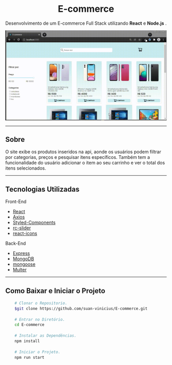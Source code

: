 <h1 align='center' >E-commerce</h1>

Desenvolvimento de um E-commerce Full Stack utilizando <b>React</b> e <b>Node.js</b> .

<img src="to_readme\preview.gif" />

---

## Sobre

O site exibe os produtos inseridos na api, aonde os usuários podem filtrar por categorias, preços e pesquisar itens específicos. Também
tem a funcionalidade do usuário adicionar o item ao seu carrinho e ver o total dos itens selecionados.

---

## Tecnologias Utilizadas

Front-End
- [React](https://pt-br.reactjs.org/)
- [Axios](https://axios-http.com/docs/intro)
- [Styled-Components](https://styled-components.com/)
- [rc-slider](https://slider-react-component.vercel.app/)
- [react-icons](https://react-icons.github.io/react-icons/)

Back-End
- [Express](https://expressjs.com/pt-br/)
- [MongoDB](https://www.mongodb.com/)
- [mongoose](https://mongoosejs.com/)
- [Multer](https://www.npmjs.com/package/multer)

---

## Como Baixar e Iniciar o Projeto

```bash
    # Clonar o Repositorio.
    $git clone https://github.com/suan-vinicius/E-commerce.git

    # Entrar no Diretório.
    cd E-commerce

    # Instalar as Dependências.
    npm install

    # Iniciar o Projeto.
    npm run start
```
